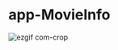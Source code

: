 # app-MovieInfo


![ezgif com-crop](https://user-images.githubusercontent.com/16745006/40240544-612feee2-5ad6-11e8-99d1-6d6e5cb6e9a9.gif)

